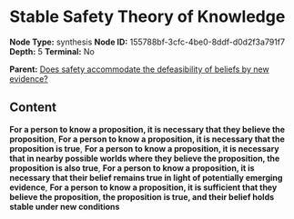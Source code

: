 # Stable Safety Theory of Knowledge

**Node Type:** synthesis
**Node ID:** 155788bf-3cfc-4be0-8ddf-d0d2f3a791f7
**Depth:** 5
**Terminal:** No

**Parent:** [Does safety accommodate the defeasibility of beliefs by new evidence?](does-safety-accommodate-the-defeasibility-of-beliefs-by-new-evidence-antithesis-ef243a71-37bf-43bc-8807-af6f4fd37877.md)

## Content

**For a person to know a proposition, it is necessary that they believe the proposition**, **For a person to know a proposition, it is necessary that the proposition is true**, **For a person to know a proposition, it is necessary that in nearby possible worlds where they believe the proposition, the proposition is also true**, **For a person to know a proposition, it is necessary that their belief remains true in light of potentially emerging evidence**, **For a person to know a proposition, it is sufficient that they believe the proposition, the proposition is true, and their belief holds stable under new conditions**
